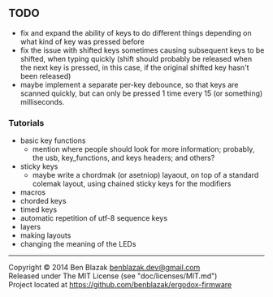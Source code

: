 ## TODO

- fix and expand the ability of keys to do different things depending on what
  kind of key was pressed before
- fix the issue with shifted keys sometimes causing subsequent keys to be
  shifted, when typing quickly (shift should probably be released when the next
  key is pressed, in this case, if the original shifted key hasn't been
  released)
- maybe implement a separate per-key debounce, so that keys are scanned
  quickly, but can only be pressed 1 time every 15 (or something) milliseconds.

### Tutorials
- basic key functions
    - mention where people should look for more information; probably, the usb, key_functions, and keys headers; and others?
- sticky keys
    - maybe write a chordmak (or asetniop) layaout, on top of a standard
      colemak layout, using chained sticky keys for the modifiers
- macros
- chorded keys
- timed keys
- automatic repetition of utf-8 sequence keys
- layers
- making layouts
- changing the meaning of the LEDs

-------------------------------------------------------------------------------

Copyright &copy; 2014 Ben Blazak <benblazak.dev@gmail.com>  
Released under The MIT License (see "doc/licenses/MIT.md")  
Project located at <https://github.com/benblazak/ergodox-firmware>

